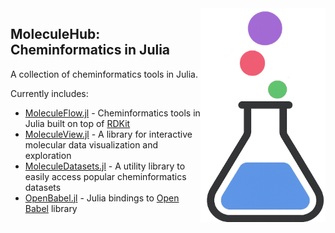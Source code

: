 <img align="right" width="200" src="logo.png" />

## MoleculeHub: Cheminformatics in Julia

A collection of cheminformatics tools in Julia. 

Currently includes: 

- [MoleculeFlow.jl](https://github.com/MoleculeHub/MoleculeFlow.jl) - Cheminformatics tools in Julia built on top of [RDKit](https://github.com/rdkit/rdkit)
- [MoleculeView.jl](https://github.com/MoleculeHub/MoleculeView.jl) - A library for interactive molecular data visualization and exploration
- [MoleculeDatasets.jl](https://github.com/MoleculeHub/MoleculeDatasets.jl) - A utility library to easily access popular cheminformatics datasets
- [OpenBabel.jl](https://github.com/MoleculeHub/OpenBabel.jl) - Julia bindings to [Open Babel](https://github.com/openbabel/openbabel) library
